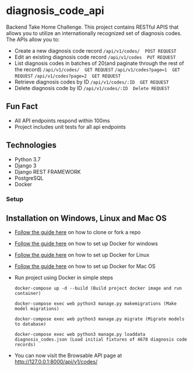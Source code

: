 # diagnosis_code_api
Backend Take Home Challenge. This project contains RESTful APIS that allows you to utilize an internationally recognized set of diagnosis codes. The APIs allow you to:
* Create a new diagnosis code record 
```/api/v1/codes/  POST REQUEST```
* Edit an existing diagnosis code record
```/api/v1/codes  PUT REQUEST```
* List diagnosis codes in batches of 20(and paginate through the rest of the record)
```/api/v1/codes/  GET REQUEST```
```/api/v1/codes?page=1  GET REQUEST```
```/api/v1/codes?page=2  GET REQUEST```
* Retrieve diagnosis codes by ID
```/api/v1/codes/:ID  GET REQUEST```
* Delete diagnosis code by ID
```/api/v1/codes/:ID  Delete REQUEST```

## Fun Fact
* All API endpoints respond within 100ms
* Project includes unit tests for all api endpoints

## Technologies
* Python 3.7
* Django 3
* Django REST FRAMEWORK
* PostgreSQL
* Docker

### Setup
## Installation on Windows, Linux and Mac OS

* [Follow the guide here](https://help.github.com/articles/fork-a-repo) on how to clone or fork a repo

* [Follow the guide here](https://docs.docker.com/docker-for-windows/install/) on how to set up Docker for windows
* [Follow the guide here](https://docs.docker.com/engine/install/ubuntu/) on how to set up Docker for Linux
* [Follow the guide here](https://docs.docker.com/docker-for-mac/install/#:~:text=Install%20and%20run%20Docker%20Desktop,Applications%20folder%20to%20start%20Docker.) on how to set up Docker for Mac OS

* Run project using Docker in simple steps

  ```
  docker-compose up -d --build (Build project docker image and run container)
  
  docker-compose exec web python3 manage.py makemigrations (Make model migrations)
  
  docker-compose exec web python3 manage.py migrate (Migrate models to database)
  
  docker-compose exec web python3 manage.py loaddata diagnosis_codes.json (Load initial fixtures of 4678 diagnosis code records)
  
  ```
* You can now visit the Browsable API page at http://127.0.0.1:8000/api/v1/codes/
